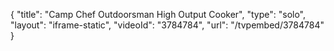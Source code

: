 {
    "title": "Camp Chef Outdoorsman High Output Cooker",
    "type": "solo",
    "layout": "iframe-static",
    "videoId": "3784784",
    "url": "\/tvpembed\/3784784"
}